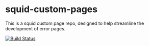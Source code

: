 # squid-custom-pages
This is a squid custom page repo, designed to help streamline the development of error pages.

[![Build Status](http://jenkins.dustynblackmore.com.au:58080/buildStatus/icon?job=remexchange.net/squid-custom-pages)](http://jenkins.dustynblackmore.com.au:58080/job/remexchange.net/job/squid-custom-pages/)

